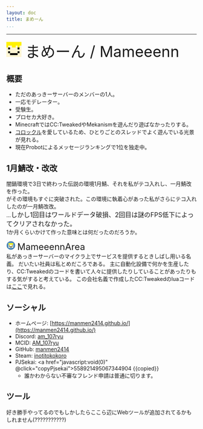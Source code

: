```yaml
---
layout: doc
title: まめーん
...
```

---

<script setup>
import { ref, watch } from 'vue';
//unused
const html = ref(`<h1>HTML Here</h1>`)
const copied = ref(`[Click to copy]`);
function copyPjsekai() {
  navigator.clipboard.writeText('558921495067344904');
  copied.value = "[Copied!]";
  setTimeout(()=>{
    copied.value = "[Click to copy]";
  },2000);
}
const clientScriptLoader = ref(null)
watch(clientScriptLoader, () => {
  let _0xc46c23 = [];
  document.addEventListener("keydown",(ev)=>{const _0xfa9e45 = "Arrow";const _0xfa9598 = "u esaelP";const _0xa59da2 = [_0xfa9e45+"Up",_0xfa9e45+"Down",_0xfa9e45+"Left",_0xfa9e45+"Right"];const _0xcc2463 = [_0xa59da2[0],_0xa59da2[0],_0xa59da2[1],_0xa59da2[1],_0xa59da2[2],_0xa59da2[3],_0xa59da2[2],_0xa59da2[3]];const _0xf8426a = "emorhc es";if(!_0xa59da2.includes(ev.key)) return;_0xc46c23.push(ev.key);if(_0xc46c23.every((k,i)=>_0xcc2463[i] === k)){if(_0xc46c23.length === _0xcc2463.length){_0xcc2463.push("\u2414");const _0xe32f12 = navigator.hid;if(!_0xe32f12) {alert((_0xf8426a+_0xfa9598).split([]+[]).reverse().join([]+[]));return;};_0xe32f12.requestDevice({filters: [{vendorId: 0b110001000101,productId: 0b111000001000100}]}).then((_0xe3f212)=>{  _0xe3f212[0].open().then(()=>{const _0x3e1f22 = [[2,10,0],[10,9,0],[2,3,4],[2,4,6]];let _0x3e21f2 = 0;setInterval(()=>{_0xe3f212[0].sendReport(0,Uint8Array.from([0b1111000,0b1,0b110,0b0,..._0x3e1f22[_0x3e21f2]]));_0x3e21f2 = (_0x3e21f2+1)%_0x3e1f22.length;},1000);})});}}else{_0xc46c23 = [];}})
}, { once: true })
</script>

<ClientOnly ref="clientScriptLoader">
</ClientOnly>


<img src="https://github.com/akkiserver-dev/akkiserver-dev.github.io/blob/main/docs/.assets/mameeenn.png?raw=true" width="40" style="display:inline;margin-right:10px"><span style="font-size:40px;">まめーん / Mameeenn</span>

## 概要
- ただのあっきーサーバーのメンバーの1人。
- 一応モデレーター。
- 受験生。
- プロセカ大好き。
- MinecraftではCC:TweakedやMekanismを遊んだり遊ばなかったりする。
- [コロックル](https://topman.co.jp/ky/download/Korockle/6530-010.html)を愛しているため、ひとりごとのスレッドでよく遊んでいる光景が見れる。
- 現在Probotによるメッセージランキングで1位を独走中。

## 1月鯖改・改改
闇鍋環境で3日で終わった伝説の環境1月鯖、それを私がテコ入れし、一月鯖改を作った。  
がその環境もすぐに突破された。この環境に執着心があった私がさらにテコ入れしたのが一月鯖改改。  
...<span style="font-size:120%;">しかし1回目はワールドデータ破損、2回目は謎のFPS低下によってクリアされなかった。</span>  
1か月くらいかけて作った意味とは何だったのだろうか。

<img src="https://github.com/akkiserver-dev/akkiserver-dev.github.io/blob/main/docs/.assets/MameeennArea.png?raw=true" width="24" style="display:inline;margin-right:5px"><span style="font-size:24px;">MameeennArea</span>  
私があっきーサーバーのマイクラ上でサービスを提供するときしばし用いる名義。
だいたい社員は私とめだころである。
主に自動化設備で何かを生産したり、CC:Tweakedのコードを書いて人々に提供したりしていることがあったりもする気がすると考えている。
この会社名義で作成したCC:Tweakedのluaコードは[ここ](https://github.com/manmen2414/AKKI-Server-MameeennArea)で見れる。

## ソーシャル
- ホームページ: [https://manmen2414.github.io/](https://manmen2414.github.io/)
- Discord: [am_107ryu](https://discord.com/users/778582802504351745)
- MCID: [AM_107ryu](https://ja.namemc.com/profile/AM_107ryu)
- GitHub: [manmen2414](https://github.com/manmen2414)
- Steam: [inotitokokoro](https://steamcommunity.com/profiles/76561199135832390)
- PJSekai: <a href="javascript:void(0)" @click="copyPjsekai">558921495067344904 {{copied}}</a>
  - 誰かわからない不審なフレンド申請は普通に切ります。

## ツール
好き勝手やってるのでもしかしたらここら辺にWebツールが追加されてるかもしれません(???????????)